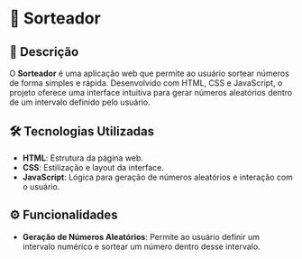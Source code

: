 # 🎲 Sorteador

## 📄 Descrição

O **Sorteador** é uma aplicação web que permite ao usuário sortear números de forma simples e rápida. Desenvolvido com HTML, CSS e JavaScript, o projeto oferece uma interface intuitiva para gerar números aleatórios dentro de um intervalo definido pelo usuário.

## 🛠️ Tecnologias Utilizadas

- **HTML**: Estrutura da página web.
- **CSS**: Estilização e layout da interface.
- **JavaScript**: Lógica para geração de números aleatórios e interação com o usuário.

## ⚙️ Funcionalidades

- **Geração de Números Aleatórios**: Permite ao usuário definir um intervalo numérico e sortear um número dentro desse intervalo.


